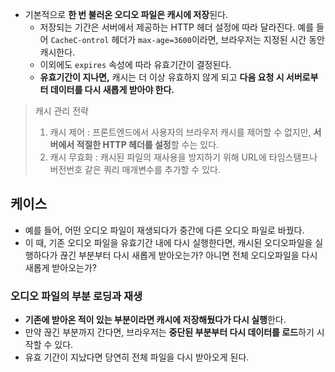- 기본적으로 **한 번 불러온 오디오 파일은 캐시에 저장**된다.
	- 저장되는 기간은 서버에서 제공하는 HTTP 헤더 설정에 따라 달라진다. 예를 들어 `CacheC-ontrol` 헤더가 `max-age=3600`이라면, 브라우저는 지정된 시간 동안 캐시한다.
	- 이외에도 `expires` 속성에 따라 유효기간이 결정된다.
	- **유효기간이 지나면,** 캐시는 더 이상 유효하지 않게 되고 **다음 요청 시 서버로부터 데이터를 다시 새롭게 받아야 한다.**

> 캐시 관리 전략
> 1. 캐시 제어 : 프론트엔드에서 사용자의 브라우저 캐시를 제어할 수 없지만, **서버에서 적절한 HTTP 헤더를 설정**할 수는 있다.
> 2. 캐시 무효화 : 캐시된 파일의 재사용을 방지하기 위해 URL에 타임스탬프나 버전번호 같은 쿼리 매개변수를 추가할 수 있다.


## 케이스
- 예를 들어, 어떤 오디오 파일이 재생되다가 중간에 다른 오디오 파일로 바꿨다.
- 이 때, 기존 오디오 파일을 유효기간 내에 다시 실행한다면, 캐시된 오디오파일을 실행하다가 끊긴 부분부터 다시 새롭게 받아오는가? 아니면 전체 오디오파일을 다시 새롭게 받아오는가?

### 오디오 파일의 부분 로딩과 재생
- **기존에 받아온 적이 있는 부분이라면 캐시에 저장해뒀다가 다시 실행**한다.
- 만약 끊긴 부분까지 간다면, 브라우저는 **중단된 부분부터 다시 데이터를 로드**하기 시작할 수 있다.
- 유효 기간이 지났다면 당연히 전체 파일을 다시 받아오게 된다.